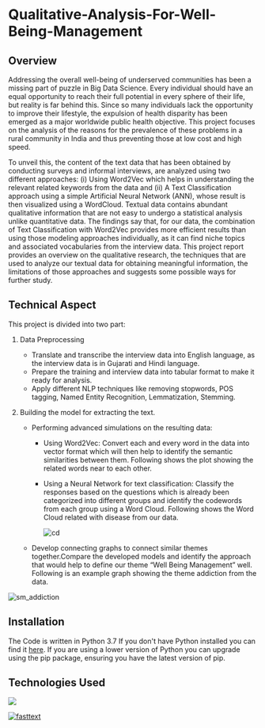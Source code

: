 # Qualitative-Analysis-For-Well-Being-Management

## Overview
Addressing the overall well-being of underserved communities has been a missing part of puzzle in Big Data Science. Every individual should have an equal opportunity to reach their full potential in every sphere of their life, but reality is far behind this. Since so many individuals lack the opportunity to improve their lifestyle, the expulsion of health disparity has been emerged as a major worldwide public health objective. This project focuses on the analysis of the reasons for the prevalence of these problems in a rural community in India and thus preventing those at low cost and high speed. 

To unveil this, the content of the text data that has been obtained by conducting surveys and informal interviews, are analyzed using two different approaches: (i) Using Word2Vec which helps in understanding the relevant related keywords from the data and (ii) A Text Classification approach using a simple Artificial Neural Network (ANN), whose result is then visualized using a WordCloud. Textual data contains abundant qualitative information that are not easy to undergo a statistical analysis unlike quantitative data. The findings say that, for our data, the combination of Text Classification with Word2Vec provides more efficient results than using those modeling approaches individually, as it can find niche topics and associated vocabularies from the interview data. This project report provides an overview on the qualitative research, the techniques that are used to analyze our textual data for obtaining meaningful information, the limitations of those approaches and suggests some possible ways for further study.


## Technical Aspect
This project is divided into two part:
1. Data Preprocessing
   *  Translate and transcribe the interview data into English language, as the interview data is in Gujarati and Hindi language.
   *	Prepare the training and interview data into tabular format to make it ready for analysis.
   *	Apply different NLP techniques like removing stopwords, POS tagging, Named Entity Recognition, Lemmatization, Stemming. 
   

2. Building the model for extracting the text.
   *	Performing advanced simulations on the resulting data:
          *	Using Word2Vec: Convert each and every word in the data into vector format which will then help to identify the semantic similarities between them. Following       shows the plot showing the related words near to each other.        
          *	Using a Neural Network for text classification: Classify the responses based on the questions which is already been categorized into different groups and identify             the codewords from each group using a Word Cloud. Following shows the Word Cloud related with disease from our data.
          
            ![cd](https://user-images.githubusercontent.com/37532698/108685570-b82e5180-750d-11eb-9841-9705130b8789.jpg)
          
   *	Develop connecting graphs to connect similar themes together.Compare the developed models and identify the approach that would help to define our theme “Well Being Management” well. Following is an example graph showing the theme addiction from the data.
   
![sm_addiction](https://user-images.githubusercontent.com/37532698/108686776-4fe06f80-750f-11eb-825c-19243eb00ece.jpg)



    

## Installation
The Code is written in Python 3.7 If you don't have Python installed you can find it [here](https://www.python.org/downloads/). If you are using a lower version of Python you can upgrade using the pip package, ensuring you have the latest version of pip. 

## Technologies Used

![](https://forthebadge.com/images/badges/made-with-python.svg)

[![fasttext](https://user-images.githubusercontent.com/37532698/108687654-6affaf00-7510-11eb-9860-27b0757fa58d.png)](https://fasttext.cc/)  


